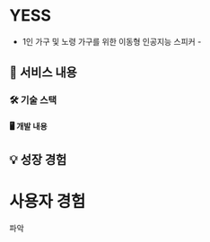 # YESS
- 1인 가구 및 노령 가구를 위한 이동형 인공지능 스피커 -


## 📜 서비스 내용



### 🛠 기술 스택

#### 🖥 개발 내용

## 💡 성장 경험
# 사용자 경험
파악
